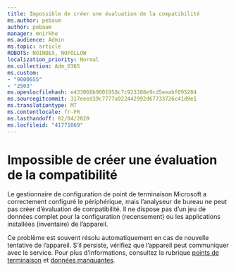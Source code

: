 ```yaml
---
title: Impossible de créer une évaluation de la compatibilité
ms.author: pebaum
author: pebaum
manager: mnirkhe
ms.audience: Admin
ms.topic: article
ROBOTS: NOINDEX, NOFOLLOW
localization_priority: Normal
ms.collection: Adm_O365
ms.custom:
- "9000655"
- "2503"
ms.openlocfilehash: e433068b9001958c7c923388e9cd5eeabf095284
ms.sourcegitcommit: 317eeed39c7777a922442992d67733726c41d9e1
ms.translationtype: MT
ms.contentlocale: fr-FR
ms.lasthandoff: 02/04/2020
ms.locfileid: "41771069"
---
```

# <a name="cant-create-a-compatibility-assessment"></a>Impossible de créer une évaluation de la compatibilité

Le gestionnaire de configuration de point de terminaison Microsoft a correctement configuré le périphérique, mais l’analyseur de bureau ne peut pas créer d’évaluation de compatibilité. Il ne dispose pas d’un jeu de données complet pour la configuration (recensement) ou les applications installées (inventaire) de l’appareil.

Ce problème est souvent résolu automatiquement en cas de nouvelle tentative de l’appareil. S’il persiste, vérifiez que l’appareil peut communiquer avec le service. Pour plus d’informations, consultez la rubrique [points de terminaison](https://docs.microsoft.com/configmgr/desktop-analytics/enable-data-sharing#endpoints) et [données manquantes](https://docs.microsoft.com/configmgr/desktop-analytics/monitor-connection-health#missing-data).
